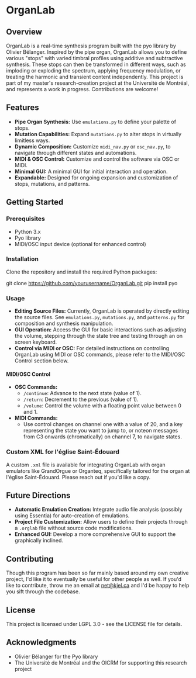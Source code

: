 # OrganLab

## Overview
OrganLab is a real-time synthesis program built with the pyo library by Olivier Bélanger. Inspired by the pipe organ, OrganLab allows you to define various "stops" with varied timbral profiles using additive and subtractive synthesis. These stops can then be transformed in different ways, such as imploding or exploding the spectrum, applying frequency modulation, or treating the harmonic and transient content independently. This project is part of my master's research-creation project at the Université de Montréal, and represents a work in progress. Contributions are welcome!

## Features
- **Pipe Organ Synthesis:** Use `emulations.py` to define your palette of stops.
- **Mutation Capabilities:** Expand `mutations.py` to alter stops in virtually limitless ways.
- **Dynamic Composition:** Customize `midi_nav.py` or `osc_nav.py`, to navigate through different states and automations.
- **MIDI & OSC Control:** Customize and control the software via OSC or MIDI.
- **Minimal GUI:** A minimal GUI for initial interaction and operation.
- **Expandable:** Designed for ongoing expansion and customization of stops, mutations, and patterns.

## Getting Started
### Prerequisites
- Python 3.x
- Pyo library
- MIDI/OSC input device (optional for enhanced control)

### Installation
Clone the repository and install the required Python packages:

git clone https://github.com/yourusername/OrganLab.git
pip install pyo

### Usage
- **Editing Source Files:** Currently, OrganLab is operated by directly editing the source files. See `emulations.py`, `mutations.py`, and `patterns.py` for composition and synthesis manipulation.
- **GUI Operation:** Access the GUI for basic interactions such as adjusting the volume, stepping through the state tree and testing through an on screen keyboard. 
- **Control via MIDI or OSC:** For detailed instructions on controlling OrganLab using MIDI or OSC commands, please refer to the MIDI/OSC Control section below.

#### MIDI/OSC Control
- **OSC Commands:**
  - `/continue`: Advance to the next state (value of 1).
  - `/return`: Decrement to the previous (value of 1).
  - `/volume`: Control the volume with a floating point value between 0 and 1.
- **MIDI Commands:**
  - Use control changes on channel one with a value of 20, and a key representing the state you want to jump to, or noteon messages from C3 onwards (chromatically) on channel 7, to navigate states.

### Custom XML for l'église Saint-Édouard
A custom `.xml` file is available for integrating OrganLab with organ emulators like GrandOrgue or Organteq, specifically tailored for the organ at l'église Saint-Édouard. Please reach out if you'd like a copy.

## Future Directions
- **Automatic Emulation Creation:** Integrate audio file analysis (possibly using Essentia) for auto-creation of emulations.
- **Project File Customization:** Allow users to define their projects through a `.orglab` file without source code modifications.
- **Enhanced GUI:** Develop a more comprehensive GUI to support the graphically inclined.

## Contributing
Though this program has been so far mainly based around my own creative project, I'd like it to eventually be useful for other people as well. If you'd like to contribute, throw me an email at net@kjel.ca and I'd be happy to help you sift through the codebase. 

## License
This project is licensed under LGPL 3.0 - see the LICENSE file for details.

## Acknowledgments
- Olivier Bélanger for the Pyo library
- The Université de Montréal and the OICRM for supporting this research project
